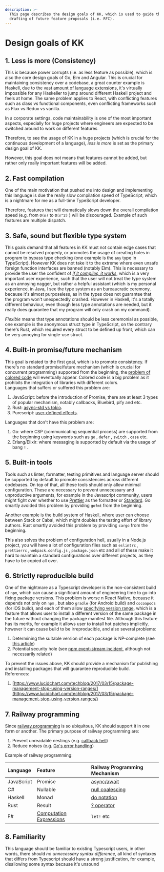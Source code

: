 ```yaml
---
description: >-
  This page describes the design goals of KK, which is used to guide the
  drafting of future feature proposals (i.e. RFC).
---
```


# Design goals of KK

## 1. Less is more \(Consistency\)

This is because power corrupts \(i.e. as less feature as possible\), which is also the core design goals of Go, Elm and Angular. This is crucial for maintaining consistency over a codebase, a great counter example is Haskell, due to the [vast amount of language extensions](https://wiki.haskell.org/Language_extensions), it's virtually impossible for any Haskeller to jump around different Haskell project and feels at home. The same problem applies to React, with conflicting features such as class vs functional components, even conflicting frameworks such as Flux vs Redux vs vanilla. 

In a corporate settings, code maintainability is one of the most important aspects, especially for huge projects where engineers are expected to be switched around to work on different features. 

Therefore, to see the usage of KK in a huge projects \(which is crucial for the continuous development of a language\), _less is more_ is set as the primary design goal of KK. 

However, this goal does not means that features cannot be added, but rather only really important features will be added. 

## 2. Fast compilation

One of the main motivation that pushed me into design and implementing this language is due the really slow compilation speed of TypeScript, which is a nightmare for me as a full-time TypeScript developer. 

Therefore, features that will dramatically slows down the overall compilation speed \(e.g. from `O(n)` to `O(n^2)` \) will be discouraged. Example of such features are multiple dispatch.

## 3. Safe, sound but flexible type system

This goals demand that all features in KK must not contain edge cases that cannot be resolved properly, or promotes the usage of creating holes in program to bypass type checking \(one example is the `any` type in TypeScript\). However KK does not take it to the extreme where even unsafe foreign function interfaces are banned \(notably Elm\). This is necessary to provide the user the confident of [_if it compiles, it works_](https://wiki.haskell.org/Why_Haskell_just_works), which is a very important user experience, such that the user will not treat the type system as an annoying nagger, but rather a helpful assistant \(which is my personal experience, in Java, I see the type system as an bureaucratic ceremony, because it's almost purposeless, as in the types does not guarantee that the program won't unexpectedly crashed. However in Haskell, it's a totally different behaviour, even though less type annotations are needed, but it really does guarantee that my program will only crash on my command\).

_Flexible_ means that type annotations should be less ceremonial as possible, one example is the anonymous struct type in TypeScript, on the contrary there's Rust, which required every struct to be defined up front, which can be very annoying for single-use struct.

## 4. Built-in promise/future mechanism

This goal is related to the first goal, which is to promote consistency. If there's no standard promise/future mechanism \(which is crucial for  concurrent programming\) supported from the beginning, the [problem of colored code](http://journal.stuffwithstuff.com/2015/02/01/what-color-is-your-function/) will eventually appear. Colored code is a big problem as it prohibits the integration of libraries with different colors.  
Languages that suffers or suffered this problem are:

1. JavaScript: before the introduction of Promise, there are at least 3 types of popular mechanism, notably callbacks, Bluebird, pify and etc.
2. Rust: [async-std vs tokio](https://www.reddit.com/r/rust/comments/dngig6/tokio_vs_asyncstd/).
3. Purescript: [user-defined effects](https://github.com/purescript/purescript-effect).

Languages that don't have this problem are:

1. Go: where CSP \(communicating sequential process\) are supported from the beginning using keywords such as `go` , `defer` , `switch` , `case` etc.
2. Erlang/Elixir: where messaging is supported by default via the usage of bang `!` .

## 5. Built-in tools

Tools such as linter, formatter, testing primitives and language server should be supported by default to promote consistencies across different codebases. On top of that, all these tools should only allow minimal configuration. These are necessary to prevent unnecessary and unproductive arguments, for example in the Javascript community, users might fight over whether to use [Prettier](https://github.com/prettier/prettier) as the formatter or [Standard](https://standardjs.com/).  Go smartly avoided this problem by providing `gofmt` from the beginning. 

Another example is the build system of Haskell, where user can choose between Stack or Cabal, which might doubles the testing effort of library authors. Rust smartly avoided this problem by providing `cargo` from the beginning.  
  
This also solves the problem of configuration hell, usually in a Node.js project, you will have a lot of configuration files such as `eslintrc` , `prettierrc` , `webpack.config.js` , `package.json` etc and all of these make it hard to maintain a standard configurations over different projects, as they have to be copied all over. 

## 6. Strictly reproducible build

One of the nightmare as a Typescript developer is the non-consistent build of `npm`, which can cause a significant amount of engineering time to go into fixing package versions. This problem is worse n  React Native, because it depends not only on `npm` , but also `gradle` \(for Android build\) and `cocoapods` \(for iOS build\), and each of them allow [specifying version range](https://docs.npmjs.com/about-semantic-versioning#using-semantic-versioning-to-specify-update-types-your-package-can-accept), which is a feature that allows user to install a different version of the same package in the future without changing the package manifest file. Although this feature has its merits, for example it allows user to install hot patches implicitly, however it can cause build to be irreproducible, and also several problems:

1. Determining the suitable version of each package is NP-complete \(see [this article](https://research.swtch.com/version-sat)\)
2. Potential security hole \(see [npm event-stream incident](https://www.trendmicro.com/vinfo/dk/security/news/cybercrime-and-digital-threats/hacker-infects-node-js-package-to-steal-from-bitcoin-wallets), although not necessarily related\)

To prevent the issues above, KK should provide a mechanism for publishing and installing packages that will guarantee reproducible build.   
References:  
1. [https://www.lucidchart.com/techblog/2017/03/15/package-management-stop-using-version-ranges/](https://www.lucidchart.com/techblog/2017/03/15/package-management-stop-using-version-ranges/)

## 7. Railway programming

Since [railway programming](https://blog.logrocket.com/what-is-railway-oriented-programming/) is so ubiquitous, KK should support it in one form or another. The primary purpose of railway programming are:

1. Prevent unreadable nestings \(e.g. [callback hell](http://callbackhell.com/)\)
2. Reduce noises \(e.g. [Go's error handling](https://stackoverflow.com/questions/18771569/avoid-checking-if-error-is-nil-repetition)\)

Example of railway programming:

| Language | Feature | Railway Programming Mechanism |
| :--- | :--- | :--- |
| JavaScript  | Promise | [async/await](https://developer.mozilla.org/en-US/docs/Learn/JavaScript/Asynchronous/Async_await) |
| C\# | Nullable | [null coalescing](https://docs.microsoft.com/en-us/dotnet/csharp/language-reference/operators/null-coalescing-operator)  |
| Haskell | Monad | [do notation](https://en.wikibooks.org/wiki/Haskell/do_Notation) |
| Rust | Result | [? operator](https://doc.rust-lang.org/edition-guide/rust-2018/error-handling-and-panics/the-question-mark-operator-for-easier-error-handling.html) |
| F\# | [Computation Expressions](https://docs.microsoft.com/en-us/dotnet/fsharp/language-reference/computation-expressions) | `let!` etc |

## 8. Familiarity

This language should be familiar to existing Typescript users, in other words, there should _no_ _unnecessary syntax difference_, all kind of syntaxes that differs from Typescript should have a strong justification, for example, disallowing some syntax because it's unsound 

